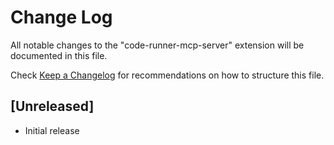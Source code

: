 # Change Log

All notable changes to the "code-runner-mcp-server" extension will be documented in this file.

Check [Keep a Changelog](http://keepachangelog.com/) for recommendations on how to structure this file.

## [Unreleased]

- Initial release